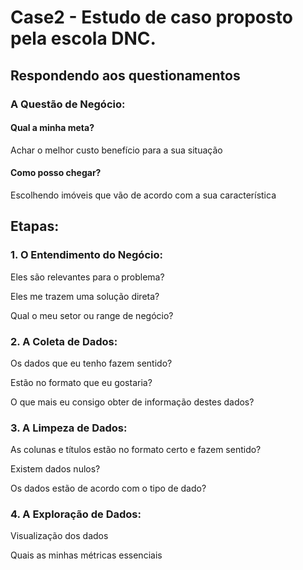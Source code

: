 # Case2 - Estudo de caso proposto pela escola DNC.

## Respondendo aos questionamentos

### A Questão de Negócio:

#### Qual a minha meta?
Achar o melhor custo benefício para a sua situação

#### Como posso chegar?
Escolhendo imóveis que vão de acordo com a sua característica

## Etapas:

### 1. O Entendimento do Negócio:
Eles são relevantes para o problema?

Eles me trazem uma solução direta?

Qual o meu setor ou range de negócio?

### 2. A Coleta de Dados:
Os dados que eu tenho fazem sentido?

Estão no formato que eu gostaria?

O que mais eu consigo obter de informação destes dados?

### 3. A Limpeza de Dados:
As colunas e títulos estão no formato certo e fazem sentido?

Existem dados nulos?

Os dados estão de acordo com o tipo de dado?

### 4. A Exploração de Dados:
Visualização dos dados

Quais as minhas métricas essenciais
